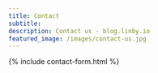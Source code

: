 ```yaml
---
title: Contact
subtitle:
description: Contact us - blog.linby.io
featured_image: /images/contact-us.jpg
---
```


{% include contact-form.html %}
